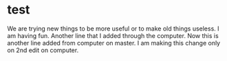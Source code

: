 # test

We are trying new things to be more useful or to make old things useless.
I am having fun. 
Another line that I added through the computer. 
Now this is another line added from computer on master.
I am making this change only on 2nd edit on computer. 
